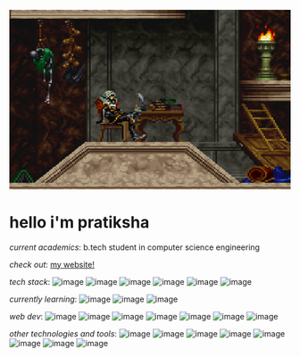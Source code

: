 ![](https://github.com/prtksh/prtksh/blob/main/alucard-sleeping.gif)

# hello i'm pratiksha 

_current academics_: b.tech student in computer science engineering

_check out_: [my website!](https://prtksh.github.io/portfolio/)

_tech stack_:
![image](https://img.shields.io/badge/C-00599C?style=for-the-badge&logo=c&logoColor=white)
![image](https://img.shields.io/badge/C++-00599C?style=for-the-badge&logo=c%2B%2B&logoColor=white)
![image](https://img.shields.io/badge/Python-3776AB?style=for-the-badge&logo=python&logoColor=white)
![image](https://img.shields.io/badge/Java-007396?style=for-the-badge&logo=java&logoColor=white)
![image](https://img.shields.io/badge/Bash-4EAA25?style=for-the-badge&logo=gnu-bash&logoColor=white)
![image](https://img.shields.io/badge/SQL-4479A1?style=for-the-badge&logo=sqlite&logoColor=white)

*currently learning*:
![image](https://img.shields.io/badge/Rust-000000?style=for-the-badge&logo=rust&logoColor=white)
![image](https://img.shields.io/badge/COBOL-555555?style=for-the-badge&logo=cobol&logoColor=white)
![image](https://img.shields.io/badge/Rexx-FF6600?style=for-the-badge&logo=ibm&logoColor=white)

_web dev_:
![image](https://img.shields.io/badge/HTML5-E34F26?style=for-the-badge&logo=html5&logoColor=white)
![image](https://img.shields.io/badge/CSS3-1572B6?style=for-the-badge&logo=css3&logoColor=white)
![image](https://img.shields.io/badge/JavaScript-F7DF1E?style=for-the-badge&logo=javascript&logoColor=black)
![image](https://img.shields.io/badge/React-61DAFB?style=for-the-badge&logo=react&logoColor=black)
![image](https://img.shields.io/badge/Node.js-339933?style=for-the-badge&logo=nodedotjs&logoColor=white)
![image](https://img.shields.io/badge/Flask-000000?style=for-the-badge&logo=flask&logoColor=white)
![image](https://img.shields.io/badge/MongoDB-47A248?style=for-the-badge&logo=mongodb&logoColor=white)

_other technologies and tools_:
![image](https://img.shields.io/badge/Git-F05032?style=for-the-badge&logo=git&logoColor=white)
![image](https://img.shields.io/badge/Linux-FCC624?style=for-the-badge&logo=linux&logoColor=black)
![image](https://img.shields.io/badge/IBM%20Qiskit-6929C4?style=for-the-badge&logo=ibm&logoColor=white)
![image](https://img.shields.io/badge/MATLAB-0076A8?style=for-the-badge&logo=mathworks&logoColor=white)
![image](https://img.shields.io/badge/LATEX-008080?style=for-the-badge&logo=latex&logoColor=white)
![image](https://img.shields.io/badge/Microsoft%20Office-D83B01?style=for-the-badge&logo=microsoft-office&logoColor=white)
![image](https://img.shields.io/badge/IBM%20z/OS-FF5733?style=for-the-badge&logo=ibm&logoColor=white)
![image](https://img.shields.io/badge/Docker-2496ED?style=for-the-badge&logo=docker&logoColor=white)


<!--
**prtksh/prtksh** is a ✨ _special_ ✨ repository because its `README.md` (this file) appears on your GitHub profile.

Here are some ideas to get you started:

- 🔭 I’m currently working on ...
- 🌱 I’m currently learning ...
- 👯 I’m looking to collaborate on ...
- 🤔 I’m looking for help with ...
- 💬 Ask me about ...
- 📫 How to reach me: ...
- 😄 Pronouns: ...
- ⚡ Fun fact: ...
-->

